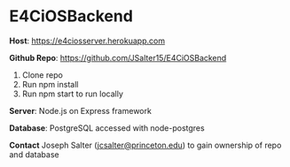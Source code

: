 # E4CiOSBackend

**Host**: https://e4ciosserver.herokuapp.com

**Github Repo**: https://github.com/JSalter15/E4CiOSBackend
1. Clone repo
2. Run npm install
3. Run npm start to run locally

**Server**: Node.js on Express framework

**Database**: PostgreSQL accessed with node-postgres

**Contact** Joseph Salter (jcsalter@princeton.edu) to gain ownership of repo and database

